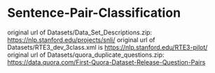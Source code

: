 # Sentence-Pair-Classification
original url of Datasets/Data_Set_Descriptions.zip: https://nlp.stanford.edu/projects/snli/                                                original url of Datasets/RTE3_dev_3class.xml is https://nlp.stanford.edu/RTE3-pilot/
original url of Datasets/quora_duplicate_questions.zip: https://data.quora.com/First-Quora-Dataset-Release-Question-Pairs
